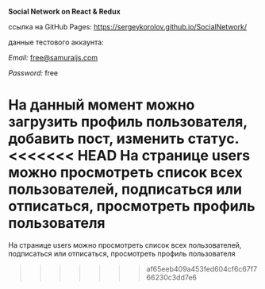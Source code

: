 **Social Network on React & Redux**

ссылка на GitHub Pages: https://sergeykorolov.github.io/SocialNetwork/

данные тестового аккаунта:

_Email:_ free@samuraijs.com

_Password:_ free

На данный момент можно загрузить профиль пользователя, добавить пост, изменить статус.
<<<<<<< HEAD
На странице users можно просмотреть список всех пользователей, подписаться или отписаться, просмотреть профиль пользователя
=======
На странице users можно просмотреть список всех пользователей, подписаться или отписаться, просмотреть профиль пользователя

>>>>>>> af65eeb409a453fed604cf6c67f766230c3dd7e6
